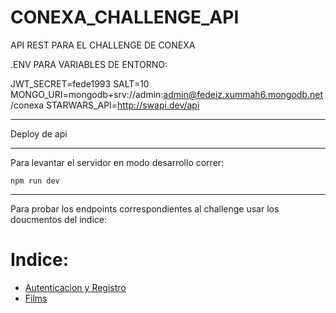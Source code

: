 # CONEXA_CHALLENGE_API

API REST PARA EL CHALLENGE DE CONEXA

.ENV PARA VARIABLES DE ENTORNO:

JWT_SECRET=fede1993
SALT=10
MONGO_URI=mongodb+srv://admin:admin@fedeiz.xummah6.mongodb.net/conexa
STARWARS_API=http://swapi.dev/api

---

Deploy de api

---

Para levantar el servidor en modo desarrollo correr:

```
npm run dev
```

---

Para probar los endpoints correspondientes al challenge usar los doucmentos del indice:

# Indice:

- [Autenticacion y Registro](./docs/auth.md)
- [Films](./docs/films.md)
